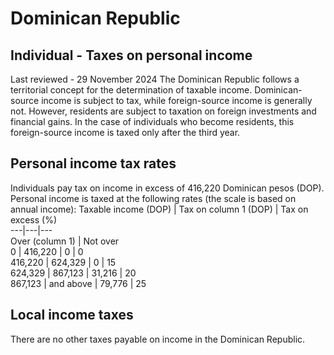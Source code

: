 # Dominican Republic
## Individual - Taxes on personal income
Last reviewed - 29 November 2024
The Dominican Republic follows a territorial concept for the determination of taxable income. Dominican-source income is subject to tax, while foreign-source income is generally not. However, residents are subject to taxation on foreign investments and financial gains. In the case of individuals who become residents, this foreign-source income is taxed only after the third year.
## Personal income tax rates
Individuals pay tax on income in excess of 416,220 Dominican pesos (DOP). Personal income is taxed at the following rates (the scale is based on annual income):
Taxable income (DOP) | Tax on column 1 (DOP) | Tax on excess (%)  
---|---|---  
Over (column 1) | Not over  
0 | 416,220 | 0 | 0  
416,220 | 624,329 | 0 | 15  
624,329 | 867,123 | 31,216 | 20  
867,123 | and above | 79,776 | 25  
## Local income taxes
There are no other taxes payable on income in the Dominican Republic.
